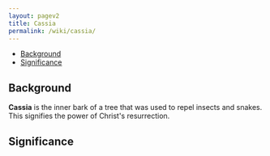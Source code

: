 ```yaml
---
layout: pagev2
title: Cassia
permalink: /wiki/cassia/
---
```

- [Background](#background)
- [Significance](#significance)

## Background

**Cassia** is the inner bark of a tree that was used to repel insects and snakes. This signifies the power of Christ's resurrection.

## Significance
